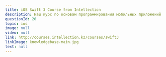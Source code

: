 ```yaml
---
title: iOS Swift 3 Course from Intellection
description: Наш курс по основам программирования мобильных приложений на Swift на русском языке 
questionId: 20
topic: ios
image: null
video: null
link: http://courses.intellection.kz/courses/swift3
linkImage: knowledgebase-main.jpg
text: null
---
```

